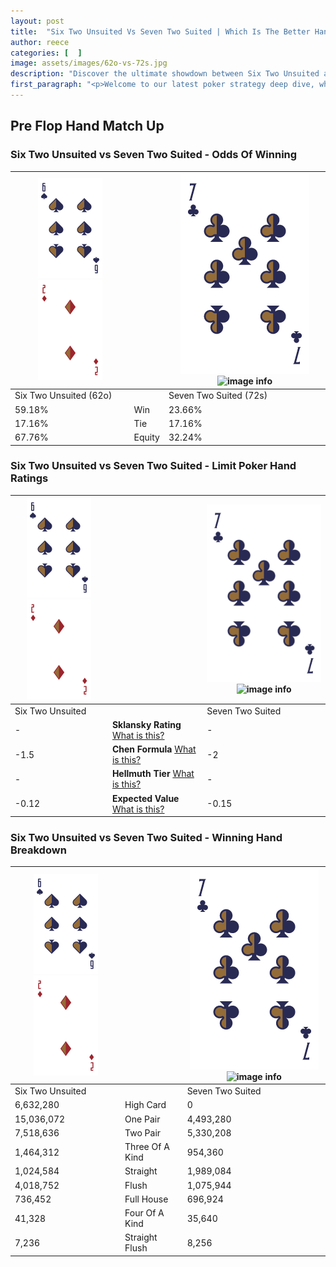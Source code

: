 ```yaml
---
layout: post
title:  "Six Two Unsuited Vs Seven Two Suited | Which Is The Better Hand In Poker? A Complete Guide"
author: reece
categories: [  ]
image: assets/images/62o-vs-72s.jpg
description: "Discover the ultimate showdown between Six Two Unsuited and Seven Two Suited in poker! Uncover the odds, strategies, and scenarios where one hand triumphs over the other. Get ready to up your poker game with this thrilling analysis."
first_paragraph: "<p>Welcome to our latest poker strategy deep dive, where we're pitting two distinct hands against each other in a high-stakes showdown: Six Two Unsuited vs Seven Two Suited.</p><p>In the dynamic world of poker, every decision counts, and knowing which hand holds the upper hand is key to your success at the table.</p><p>In this article, we'll dissect these two hands, explore the scenarios where one dominates the other, and equip you with the knowledge to make strategic choices that can tip the odds in your favor.</p><p>Get ready to unravel the intriguing dynamics of these poker hands and elevate your game to new heights.</p>"
---
```




[comment]: # (sp0)

## Pre Flop Hand Match Up

<div class="table hand-ratings" markdown="1"> 



### Six Two Unsuited vs Seven Two Suited - Odds Of Winning


    
| ![image info](assets/images/hand1/6.png) ![image info](assets/images/hand1/2o.png) |  | ![image info](assets/images/hand2/7.png) ![image info](assets/images/hand2/2s.png) |
| -------- | -------- | -------- |
| Six Two Unsuited (62o) |  | Seven Two Suited (72s) |
| 59.18% | Win | 23.66% |
| 17.16% | Tie | 17.16% |
| 67.76% | Equity | 32.24% |




[comment]: # (sp1)



### Six Two Unsuited vs Seven Two Suited - Limit Poker Hand Ratings


    
| ![image info](assets/images/hand1/6.png) ![image info](assets/images/hand1/2o.png) |  | ![image info](assets/images/hand2/7.png) ![image info](assets/images/hand2/2s.png) |
| -------- | -------- | -------- |
| Six Two Unsuited |  | Seven Two Suited |
| - | **Sklansky Rating** [What is this?](/sklansky-rating-explained) | - |
| -1.5 | **Chen Formula** [What is this?](/chen-formula-explained) | -2 |
| - | **Hellmuth Tier** [What is this?](/Hellmuth-tier-explained) | - |
| -0.12 | **Expected Value** [What is this?](/expected-value-explained) | -0.15 |




[comment]: # (sp2)



### Six Two Unsuited vs Seven Two Suited - Winning Hand Breakdown


    
| ![image info](assets/images/hand1/6.png) ![image info](assets/images/hand1/2o.png) |  | ![image info](assets/images/hand2/7.png) ![image info](assets/images/hand2/2s.png) |
| -------- | -------- | -------- |
| Six Two Unsuited |  | Seven Two Suited |
| 6,632,280 | High Card | 0 |
| 15,036,072 | One Pair | 4,493,280 |
| 7,518,636 | Two Pair | 5,330,208 |
| 1,464,312 | Three Of A Kind | 954,360 |
| 1,024,584 | Straight | 1,989,084 |
| 4,018,752 | Flush | 1,075,944 |
| 736,452 | Full House | 696,924 |
| 41,328 | Four Of A Kind | 35,640 |
| 7,236 | Straight Flush | 8,256 |




[comment]: # (sp3)



</div>

[comment]: # (sp4)



[comment]: # (sp5)

